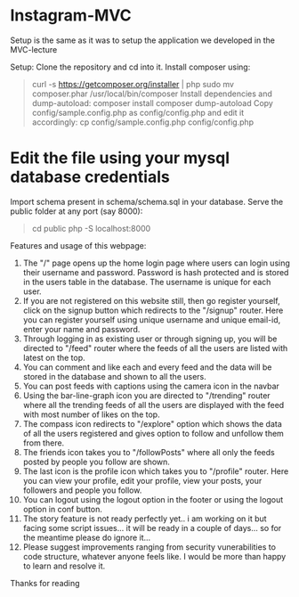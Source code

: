 # Instagram-MVC

Setup is the same as it was to setup the application we developed in the MVC-lecture

Setup:
Clone the repository and cd into it.
Install composer using:
> curl -s https://getcomposer.org/installer | php
> sudo mv composer.phar /usr/local/bin/composer
Install dependencies and dump-autoload:
> composer install
> composer dump-autoload
Copy config/sample.config.php as config/config.php and edit it accordingly:
> cp config/sample.config.php config/config.php
# Edit the file using your mysql database credentials
Import schema present in schema/schema.sql in your database.
Serve the public folder at any port (say 8000):
> cd public
> php -S localhost:8000

Features and usage of this webpage:
1. The "/" page opens up the home login page where users can login using their username and password. Password is hash
protected and is stored in the users table in the database. The username is unique for each user.
2. If you are not registered on this website still, then go register yourself, click on the signup button which redirects to
the "/signup" router. Here you can register yourself using unique username and unique email-id, enter your name and password.
3. Through logging in as existing user or through signing up, you will be directed to "/feed" router where the feeds of all the
users are listed with latest on the top.
4. You can comment and like each and every feed and the data will be stored in the database and shown to all the users. 
5. You can post feeds with captions using the camera icon in the navbar
6. Using the bar-line-graph icon you are directed to "/trending" router where all the trending feeds of all the users are
displayed with the feed with most number of likes on the top.
7. The compass icon redirects to "/explore" option which shows the data of all the users registered and gives option to 
follow and unfollow them from there.
8. The friends icon takes you to "/followPosts" where all only the feeds posted by people you follow are shown.
9. The last icon is the profile icon which takes you to "/profile" router. Here you can view your profile, edit your profile,
view your posts, your followers and people you follow.
10. You can logout using the logout option in the footer or using the logout option in conf button.
11. The story feature is not ready perfectly yet.. i am working on it but facing some script issues... it will be ready in a 
couple of days... so for the meantime please do ignore it... 
12. Please suggest improvements ranging from security vunerabilities to code structure, whatever anyone feels like. I would be 
more than happy to learn and resolve it.

Thanks for reading
